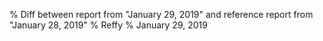% Diff between report from "January 29, 2019" and reference report from "January 28, 2019"
% Reffy
% January 29, 2019

